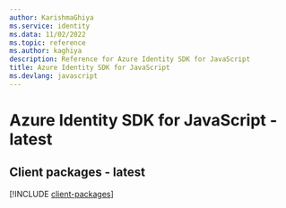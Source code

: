 ```yaml
---
author: KarishmaGhiya
ms.service: identity
ms.data: 11/02/2022
ms.topic: reference
ms.author: kaghiya
description: Reference for Azure Identity SDK for JavaScript
title: Azure Identity SDK for JavaScript
ms.devlang: javascript
---
```

# Azure Identity SDK for JavaScript - latest

## Client packages - latest
[!INCLUDE [client-packages](identity-client-index.md)]